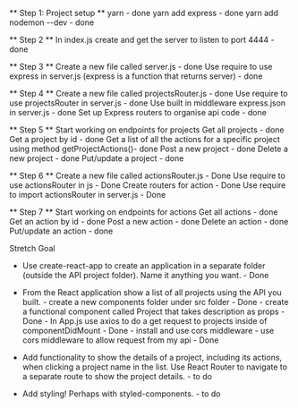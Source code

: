 ** Step 1: Project setup  **
yarn - done
yarn add express - done
yarn add nodemon --dev  - done

** Step 2 **
In index.js create and get the server to listen to port 4444 - done

** Step 3 **
Create a new file called server.js - done
Use require to use express in server.js (express is a function that returns server) - done

** Step 4 ** 
Create a new file called projectsRouter.js - done
Use require to use projectsRouter in server.js - done
Use built in middleware express.json in server.js - done
Set up Express routers to organise api code - done

** Step 5 **
Start working on endpoints for projects
Get all projects - done
Get a project by id - done
Get a list of all the actions for a specific project using method getProjectActions()- done
Post a new project - done
Delete a new project - done
Put/update a project - done

** Step 6 **
Create a new file called actionsRouter.js - Done
Use require to use actionsRouter in js - Done
Create routers for action - Done
Use require to import actionsRouter in server.js - Done

** Step 7 **
Start working on endpoints for actions
Get all actions - done
Get an action by id - done
Post a new action - done
Delete an action - done
Put/update an action - done

Stretch Goal
- Use create-react-app to create an application in a separate folder (outside the API project folder). Name it anything you want. - Done

- From the React application show a list of all projects using the API you built.
        - create a new components folder under src folder - Done
        - create a functional component called Project that takes description as props - Done
        - In App.js use axios to do a get request to projects inside of componentDidMount - Done
        - install and use cors middleware 
        - use cors middleware to allow request from my api - Done
- Add functionality to show the details of a project, including its actions, when clicking a project name in the list. Use React Router to navigate to a separate route to show the project details. - to do 

- Add styling! Perhaps with styled-components. - to do 
